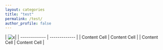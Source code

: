 ```yaml
---
layout: categories
title: "test"
permalink: /test/
author_profile: false
---
```



| ![x](https://ss1.bdstatic.com/70cFvXSh_Q1YnxGkpoWK1HF6hhy/it/u=3364124465,894725222&fm=15&gp=0.jpg)|
| ------------- | ------------- |
| Content Cell  | Content Cell  |
| Content Cell  | Content Cell  |
